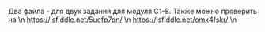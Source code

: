 Два файла - для двух заданий для модуля С1-8.
Также можно проверить на \n
https://jsfiddle.net/5uefp7dn/  \n
https://jsfiddle.net/omx4fskr/  \n

